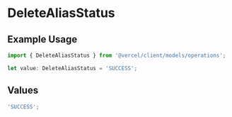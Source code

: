 # DeleteAliasStatus

## Example Usage

```typescript
import { DeleteAliasStatus } from '@vercel/client/models/operations';

let value: DeleteAliasStatus = 'SUCCESS';
```

## Values

```typescript
'SUCCESS';
```
